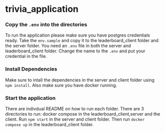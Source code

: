 # trivia_application

### Copy the `.env` into the directories
To run the application please make sure you have postgres credentials ready. Take the ```env.sample``` and copy it to the leaderboard_client folder and the server folder. You need an ```.env``` file in both the server and leaderboard_client folder. Change the name to the ```.env``` and put your credential in the file. 

### Install Dependencies
Make sure to intall the dependencies in the server and client folder using ```npm install```. Also make sure you have docker running.

### Start the application
There are indivdual README on how to run each folder. There are 3 directories to run: docker compose in the leaderboard_client,server and the client. 
Run ```npm start``` in the server and client folder. Then run ```docker compose up``` in the leaderboard_client folder.
